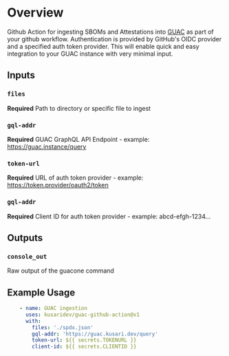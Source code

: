 # Overview

Github Action for ingesting SBOMs and Attestations into
[GUAC](https://github.com/guacsec/guac) as part of your github
workflow. Authentication is provided by GitHub's OIDC provider and a specified
auth token provider. This will enable quick and easy integration to your GUAC
instance with very minimal input.

## Inputs

### `files`

**Required** Path to directory or specific file to ingest

### `gql-addr`

**Required** GUAC GraphQL API Endpoint - example:  https://guac.instance/query

### `token-url`

**Required** URL of auth token provider - example:  https://token.provider/oauth2/token

### `gql-addr`

**Required** Client ID for auth token provider - example:  abcd-efgh-1234...

## Outputs

### `console_out`

Raw output of the guacone command

## Example Usage

```yaml
    - name: GUAC ingestion
      uses: kusaridev/guac-github-action@v1
      with:
        files: './spdx.json'
        gql-addr: 'https://guac.kusari.dev/query'
        token-url: ${{ secrets.TOKENURL }}
        client-id: ${{ secrets.CLIENTID }}
```
